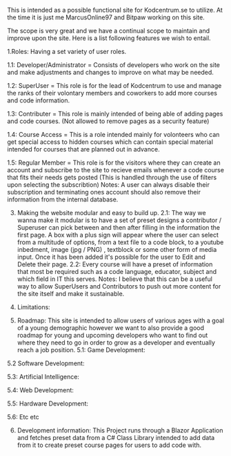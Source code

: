 This is intended as a possible functional site for Kodcentrum.se to utilize. 
At the time it is just me MarcusOnline97 and Bitpaw working on this site. 

The scope is very great and we have a continual scope to maintain and improve upon the site.
Here is a list following features we wish to entail.

1.Roles: Having a set variety of user roles.

1.1: Developer/Administrator = Consists of developers who work on the site and make adjustments and changes to improve on what may be needed.

1.2: SuperUser = This role is for the lead of Kodcentrum to use and manage the ranks of their volontary members and coworkers to add more courses and code information.

1.3: Contributer = This role is mainly intended of being able of adding pages and code courses. (Not allowed to remove pages as a security feature)

1.4: Course Access = This is a role intended mainly for volonteers who can get special access to hidden courses which can contain special material intended for courses that are planned out in advance. 

1.5: Regular Member = This role is for the visitors where they can create an account and subscribe to the site to recieve emails whenever a code course that fits their needs gets posted (This is handled through the use of filters
upon selecting the subscribtion)
Notes: A user can always disable their subscription and terminating ones account should also remove their information from the internal database.

3. Making the website modular and easy to build up.
2.1: The way we wanna make it modular is to have a set of preset designs a contributor / Superuser can pick between and then after filling in the information the first page. A box with a plus sign will appear where the user can select
from a multitude of options, from a text file to a code block, to a youtube inbedment, image (jpg / PNG) , textblock or some other form of media input. Once it has been added it's possible for the user to Edit and Delete their page. 
2.2: Every course will have a preset of information that most be required such as a code language, educator, subject and which field in IT this serves.
Notes: I believe that this can be a useful way to allow SuperUsers and Contributors to push out more content for the site itself and make it sustainable.

4. Limitations:
   
5. Roadmap: This site is intended to allow users of various ages with a goal of a young demographic however we want to also provide a good roadmap for young and upcoming developers who want to find out where they need to go in order to
grow as a developer and eventually reach a job position.
5.1: Game Development:
   
5.2 Software Development:

5.3: ArtificiaI Intelligence:

5.4: Web Development:

5.5: Hardware Development:

5.6: Etc etc

6. Development information: This Project runs through a Blazor Application and fetches preset data from a C# Class Library intended to add data from it to create preset course pages for users to add code with.
